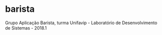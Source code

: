 # barista
Grupo Aplicação Barista, turma Unifavip - Laboratório de Desenvolvimento de Sistemas - 2018.1
